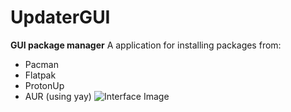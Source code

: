 # UpdaterGUI
**GUI package manager**
A application for installing packages from:
* Pacman
* Flatpak
* ProtonUp
* AUR (using yay)
![Interface Image](https://raw.githubusercontent.com/caioxcezar/UpdaterGUI/master/Application.png)
